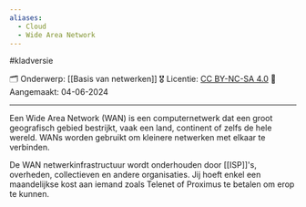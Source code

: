 ```yaml
---
aliases:
  - Cloud
  - Wide Area Network
---
```


#kladversie  

🗂️ Onderwerp: [[Basis van netwerken]]
🎖️ Licentie: [CC BY-NC-SA 4.0](https://creativecommons.org/licenses/by-nc-sa/4.0/)
📅 Aangemaakt: 04-06-2024

---
Een Wide Area Network (WAN) is een computernetwerk dat een groot geografisch gebied bestrijkt, vaak een land, continent of zelfs de hele wereld. WANs worden gebruikt om kleinere netwerken met elkaar te verbinden.

De WAN netwerkinfrastructuur wordt onderhouden door [[ISP]]'s, overheden, collectieven en andere organisaties. Jij hoeft enkel een maandelijkse kost aan iemand zoals Telenet of Proximus te betalen om erop te kunnen. 